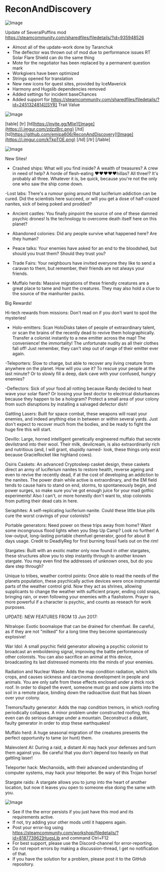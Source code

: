 # ReconAndDiscovery

![Image](https://i.imgur.com/WAEzk68.png)

Update of SeveralPuffins mod
https://steamcommunity.com/sharedfiles/filedetails/?id=935948526

- Almost all of the update-work done by Taranchuk
- The deflector was thrown out of mod due to performance issues
  RT Solar Flare Shield can do the same thing  
- Mote for the negotiator has been replaced by a permanent question mark
- Workgivers have been optimized
- Strings opened for translation
- New new icons for quest sites, provided by IceMaverick
- Harmony and Hugslib dependencies removed
- Added settings for incident baseChances
- Added support for https://steamcommunity.com/sharedfiles/filedetails/?id=2451324814][SYR] Trait Value

![Image](https://i.imgur.com/7Gzt3Rg.png)


[table]
	[tr]
		[td]https://invite.gg/Mlie]![Image](https://i.imgur.com/zdzzBrc.png)
[/td]
		[td]https://github.com/emipa606/ReconAndDiscovery]![Image](https://i.imgur.com/kTkpTOE.png)
[/td]
	[/tr]
[/table]
	
![Image](https://i.imgur.com/NOW7jU1.png)


New Sites!

- Crashed ships: What will you find inside? A wealth of treasures? A crew in need of help? A horde of flesh-eating ♥♥♥♥♥hillas? All three!? It&apos;s probably all three.
Whatever it is, be quick, because you&apos;re not the only one who saw the ship come down.

-Lost labs: There&apos;s a rumour going around that luciferium addiction can be cured. Did the scientists here succeed, or will you get a dose of half-crazed nanites, sick of being poked and prodded?

- Ancient castles: You finally pinpoint the source of one of these damned psychic drones! Is the technology to overcome death itself here on this planet?

- Abandoned colonies: Did any people survive what happened here? Are they human?

- Peace talks: Your enemies have asked for an end to the bloodshed, but should you trust them? Should they trust you?

- Trade Fairs: Your neighbours have invited everyone they like to send a caravan to them, but remember, their friends are not always your friends.

- Muffalo herds: Massive migrations of these friendly creatures are a great place to tame and hunt the creatures. They may also hold a clue to the source of the manhunter packs.

Big Rewards!

Hi-tech rewards from missions: Don&apos;t read on if you don&apos;t want to spoil the mysteries!

- Holo-emitters: Scan HoloDisks taken of people of extraordinary talent, or scan the brains of the recently dead to revive them holographically. Transfer a colonist instantly to a new emitter across the map! The convenience! the immortality! The unfortunate nudity as all their clothes fall off! Just remember, they can&apos;t step out of range of their emitter ever again.

-Teleporters: Slow to charge, but able to recover any living creature from anywhere on the planet. How will you use it? To rescue your people at the last minute? Or to slowly fill a deep, dark cave with your confused, hungry enemies?

-Deflectors: Sick of your food all rotting because Randy decided to heat wave your solar flare? Or loosing your best doctor to electrical disturbances because they happen to be a hologram? Protect a small area of your colony from such disruptions by installing a salvaged defector dish!

Gattling Lasers: Built for space combat, these weapons will roast your enemies, and indeed anything else in between or within several yards. Just don&apos;t expect to recover much from the bodies, and be ready to fight the huge fire this will start.

Devillo: Large, horned intelligent genetically engineered muffalo that secrete devilstrand into their wool. Their milk, devilcream, is also extraordinarily rich and nutritious (and, I will grant, stupidly named- look, these things only exist because GracieRocket like highland cows).

Osiris Caskets: An advanced Cryptosleep casket design, these caskets direct an army of luciferium nanites to restore health, reverse ageing and even to revive the recently dead, if at the cost of developing an addiction to the nanites. The power drain while active is extraordinary, and the EM field tends to cause hairs to stand on end, storms, to spontaneously begin, and power surges, so make sure you&apos;ve got enough juice for your mad gothic experiments! Also I can&apos;t, or more honestly don&apos;t want to, stop colonists from putting their dead cats in here.

Seraphites: A self-replicating luciferium nanite. Could these little blue pills cure the worst cravings of your colonists?

Portable generators: Need power on these trips away from home? Want some incongruous flood lights when you Step Up Camp? Look no further! A low-output, long-lasting portable chemfuel generator, good for about 8 days usage. Credit to DeadlyReg for first burning fossil fuels out on the rim!

Stargates: Built with an exotic matter only now found in other stargates, these structures allow you to step instantly through to another known stargate. You may even find the addresses of unknown ones, but do you dare step through?

Unique to tribes, weather control points: Once able to read the needs of the planets population, these psychically active devices were once instrumental parts of the weather control grid. Now they act as shrines, allowing supplicants to change the weather with sufficient prayer, ending cold snaps, bringing rain, or even following your enemies with a flashstorm. Prayer is more powerful if a character is psychic, and counts as reseach for work purposes.

UPDATE: NEW FEATURES FROM 13 Jun 2017:

Nitralope: Exotic boomalope that can be drained for chemfuel. Be careful, as if they are not &quot;milked&quot; for a long time they become spontaneously explosive!

War Idol: A small psychic field generator allowing a psychic colonist to broadcast an emboldening signal, improving the battle performance of other colonists. You can also sacrifice an animal at this device, broadcasting its last distressed moments into the minds of your enemies.

Radiation and Nuclear Waste: Adds the map condition radiation, which kills crops, and causes sickness and carcinoma development in people and animals. You are only safe from these effects enclosed under a thick rock roof. In order to dispell the event, someone must go and sow plants into the soil in a remote place, binding down the radioactive dust that has blown over your colony.

Tremors/faulty generator: Adds the map condition tremors, in which roofing periodically collapses. A minor problem under constructed roofing, this even can do serious damage under a mountain. Deconstruct a distant, faulty generator in order to stop these earthquakes!

Muffalo herd: A huge seasonal migration of the creatures presents the perfect opportunity to tame (or hunt) them.

Malevolent AI: During a raid, a distant AI may hack your defenses and turn them against you. Be careful that you don&apos;t depend too heavily on that gattling laser!

Teleporter hack: Mechanoids, with their advanced understanding of computer systems, may hack your teleporter. Be wary of this Trojan horse!

Stargate raids: A stargate allows you to jump into the heart of another location, but now it leaves you open to someone else doing the same with you.

![Image](https://i.imgur.com/Rs6T6cr.png)



-  See if the the error persists if you just have this mod and its requirements active.
-  If not, try adding your other mods until it happens again.
-  Post your error-log using https://steamcommunity.com/workshop/filedetails/?id=818773962]HugsLib and command Ctrl+F12
-  For best support, please use the Discord-channel for error-reporting.
-  Do not report errors by making a discussion-thread, I get no notification of that.
-  If you have the solution for a problem, please post it to the GitHub repository.



